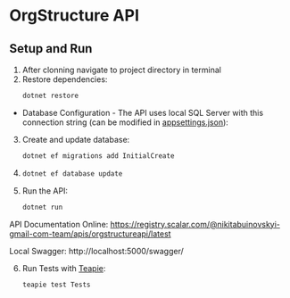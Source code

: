 ﻿# OrgStructure API

## Setup and Run

1. After clonning navigate to project directory in terminal
2. Restore dependencies:
   ```bash
   dotnet restore
- Database Configuration -
  The API uses local SQL Server with this connection string (can be modified in [appsettings.json]()):
3. Create and update database:
   ```bash
   dotnet ef migrations add InitialCreate
4. 
   ```bash
   dotnet ef database update
5. Run the API:
    ```bash
    dotnet run

API Documentation
Online: https://registry.scalar.com/@nikitabuinovskyi-gmail-com-team/apis/orgstructureapi/latest

Local Swagger: http://localhost:5000/swagger/

6. Run Tests with [Teapie](https://www.teapie.fun/docs/introduction.html):
    ```bash
    teapie test Tests